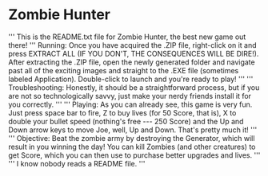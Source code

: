 # Zombie Hunter

'''
This is the README.txt file for Zombie Hunter, the best new game out there!
'''
Running:
Once you have acquired the .ZIP file, right-click on it and press EXTRACT ALL (IF YOU DON'T, THE CONSEQUENCES WILL BE DIRE!).
After extracting the .ZIP file, open the newly generated folder and navigate past all of the exciting images and straight to the
.EXE file (sometimes labeled Application). Double-click to launch and you're ready to play!
'''
'''
Troubleshooting:
Honestly, it should be a straightforward process, but if you are not so technologically savvy, just make your nerdy friends
install it for you correctly. 
'''
'''
Playing:
As you can already see, this game is very fun. 
Just press space bar to fire, Z to buy lives (for 50 Score, that is), X to double your bullet speed (nothing's free --- 250 Score)
and the Up and Down arrow keys to move Joe, well, Up and Down. That's pretty much it!
'''
'''
Objective:
Beat the zombie army by destroying the Generator, which will result in you winning the day! You can kill Zombies (and other
creatures) to get Score, which you can then use to purchase better upgrades and lives. 
'''
'''
I know nobody reads a README file. 
'''
